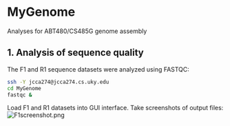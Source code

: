 # MyGenome
Analyses for ABT480/CS485G genome assembly

## 1. Analysis of sequence quality
The F1 and R1 sequence datasets were analyzed using FASTQC:
```bash
ssh -Y jcca274@jcca274.cs.uky.edu
cd MyGenome
fastqc &
```
Load F1 and R1 datasets into GUI interface. Take screenshots of output files:
![F1screenshot.png](/data/F1screenshot.png)



